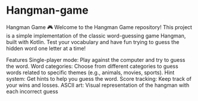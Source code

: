 # Hangman-game
Hangman Game 🎮
Welcome to the Hangman Game repository! This project is a simple implementation of the classic word-guessing game Hangman, built with Kotlin. Test your vocabulary and have fun trying to guess the hidden word one letter at a time!

Features
Single-player mode: Play against the computer and try to guess the word.
Word categories: Choose from different categories to guess words related to specific themes (e.g., animals, movies, sports).
Hint system: Get hints to help you guess the word.
Score tracking: Keep track of your wins and losses.
ASCII art: Visual representation of the hangman with each incorrect guess

